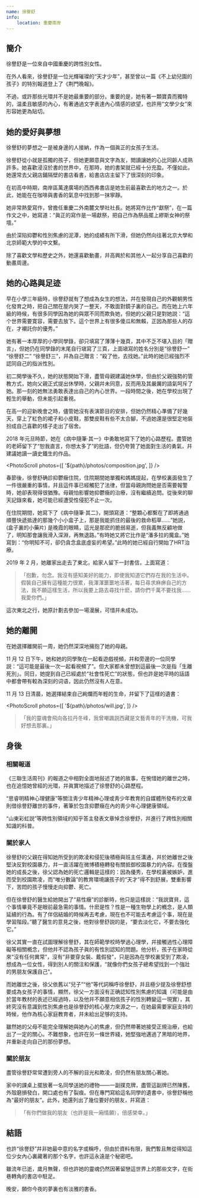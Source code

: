 ```yaml
---
name: 徐譽舒
info:
    location: 重慶南岸
---
```


## 簡介

徐譽舒是一位來自中國重慶的跨性別女性。

在外人看來，徐譽舒是一位光輝璀璨的“天才少年”，甚至曾以一篇《不上幼兒園的孩子》的特別報道登上了《荆門晚報》。

不過，或許那些光環幷不是她最重要的部分。重要的是，她有著一顆寶貴而獨特的，温柔且敏感的內心，有著通過文字表達內心情感的欲望，也許用“文學少女”來形容她更為貼切。

## 她的愛好與夢想

徐譽舒的夢想之一是被身邊的人接納，作為一個眞正的女孩子生活。

徐譽舒從小就是孤獨的孩子，但她更願意與文字為友，閲讀讓她的心比同齡人成熟許多。她喜歡浸沒於書的世界中，在那時，她的書架就已經十分充盈。不僅如此，她還常去父親店鋪隔壁的書店看書，給書店店主留下了很深刻的印象。

在初高中時期，南岸區萬達廣場的西西弗書店是她生前最喜歡去的地方之一。於此，她能在在咖啡與書香的氣息中找到那一抹寧靜。

她非常熱愛寫作，曾擔任重慶二外南麓文學社社長。她將寫作比作“獻祭”，在一篇作文之中，她寫道：“眞正的寫作是一場獻祭，把自己作為祭品擺上繆斯女神的祭壇。”

由於深陷抑鬱和性別焦慮的泥潭，她的成績有所下滑，但她仍然向往著北京大學和北京師範大學的中文繫。

除了喜歡文學和歷史之外，她還喜歡動畫，幷高興於和其他人一起分享自己喜歡的動畫周邊。

## 她的心路與足迹

早在小學三年級時，徐譽舒就有了想成為女生的想法，幷在發現自己的外觀朝男性化發育之時，把自己關在屋内哭了一整天，不敢面對鏡子裏的自己。而在她上六年級的時候，有很多同學因為她的與眾不同而欺負她，但她的父親只是對她説：“這个世界需要寛容，需要去放下。這个世界上有很多傻瓜和無賴，正因為那些人的存在，才襯託你的優秀。”

她有著一本厚厚的小學同學錄，卻只填寫了薄薄十幾頁，其中不乏不堪入目的「贈言」，但她仍在同學錄的末尾自行塡寫了三頁，上面塡寫的姓名分別是“徐譽舒一” “徐譽舒二” “徐譽舒三”，幷為自己贈言：“殺了他，去找她。”此時的她已經強烈不認同自己的指派性別。

初二開學後不久，她的狀態開始下滑，盡管母親建議她休學，但由於父親強勢的管教方式，她向父親正式提出休學時，父親幷未同意，反而用及其嚴厲的語氣呵斥了她。那一刻的她無法勇敢表達出自己的內心世界。一段時間之後，她在學校出現了輕生的舉動，但未能引起重視。

在高一的迎新晚會之時，儘管她沒有表演節目的安排，但她仍然精心準備了好幾天，穿上了紅色的裙子和小皮鞋，那雙皮鞋有些不太合腳，不過她還是很堅定地裝扮成自己喜歡的樣子走出了宿舍。

2018 年元旦時節，她在《病中隨筆·其一》中勇敢地寫下了她的心路歷程。盡管她的老師留下了“恕我直言，你想太多了”的批語，但仍夸贊了她面對生活的勇氣，幷建議她讀一讀史鐵生的作品。

<PhotoScroll photos={[ '${path}/photos/composition.jpg', ]} />

春節後，徐譽舒确診抑鬱癥住院，住院期間她單獨和媽媽提起，在學校裏面發生了一件很嚴重的事情，幷且這件事已經觸犯了法律，但當母親詢問她是否需要報警時，她卻表現得很猶豫。母親怕影響她抑鬱癥的治療，沒有繼續追問。從後來的聊天記錄來看，她可能已經遭受性侵犯不止一次。

在住院期間，她寫下了《病中隨筆·其二》，開頭寫道：“整顆心都繫在了即將通過順豐快遞抵達的那幾个小小盒子上，那是我能抓住的最後的救命稻草……”她説，(盒子裏的小藥片) 是晚霞的眼睛，這光是那麽的脆弱易逝，但我義無反顧地做了，明知那會讓我滑入深淵，再無退路。”有時她又將它比作是“潘多拉的魔盒。”她寫到：“你明知不可，卻仍貪念盒底虛妄的希望。”此時的她已經自行開始了HRT治療。

2019 年 2 月，她離家出走去了東北，給家人留下一封書信，上面寫道：

>「抱歉，勿念。我沒有感知美好的能力，即使我知道它們存在我的生活中。假裝自己擁有這種能力很累，我渾渾噩噩地活著，每日尋求麻痹自己的方法，我不願這樣生活，所以我要上路去尋找什麽，請你們千萬不要找我……我愛你們。」

這次東北之行，她原計劃去參加一場漫展，可惜幷未成功。

## 她的離開

在她選擇離開前一周，她仍然深深地擁抱了她的母親。

11 月 12 日下午，她和她的同學聚在一起看遊戲視頻，幷和旁邊的一位同學説：“這可能是最後一次一起看視頻了”。但大家都未曾想到這最後一次是指「生離死別」。同日，她提到自己已經處於“社會性死亡”的狀態，但也許是她平時的話語中都會帶有較為深刻的词语，因此仍然沒有人在意。

11 月 13 日清晨，她選擇結束自己絢爛而年輕的生命，幷留下了這樣的遺書：

<PhotoScroll photos={[ '${path}/photos/will.jpg', ]} />

> 「我的靈魂會飛向各拉丹冬峰，我曾嘲諷説西藏是文藝靑年的干洗機，可我好想去那裏。」

## 身後

### 相關報道

《三聯生活周刊》的報道之中相對全面地敍述了她的故事，在惋惜她的離世之時，也在追憶她曾經的光環，幷眞實地描述了徐譽舒的心路歷程。

“思睿明精神心理健康”等關注靑少年精神心理或靑少年教育的自媒體所發布的文章則借徐譽舒離世的事件，著筆於包含抑鬱癥在內的靑少年心理健康領域。

“山東彩虹説”等跨性別領域的知乎答主發表文章悼念徐譽舒，幷進行了跨性別相關知識的科普。

### 關於家人

徐譽舒的父親在得知她所受到的欺凌和侵犯後積極與班主任溝通，幷於她離世之後堅決反對校園暴力，幷一直活躍在微博積極轉發有關抵御校園暴力的內容。在復盤她的成長之後，徐父認為她的死亡邏輯是這樣的：因為優秀，在學校裏被嫉妒，進而受到校園欺凌，而“唯分數論”的教育環境讓孩子的“天才”得不到舒展，雙重影響下，苦悶的孩子慢慢走向抑鬱、死亡。

但在徐譽舒的醫生給她開出了“易性癥”的診斷時，他只是這樣説：“我説寶貝，這个事情畢竟不是眼前最急需的事情。什麽是性？性是一種生物學上的槪念，是人類延續的行為。有了伴侶結婚的時候再去考慮，現在也不可能去考慮這个事，現在是學習階段。”聽了醫生的意見之後，他對徐譽舒説的是，“要去淡化它，不要去強化它。”

徐父其實一直在試圖理解徐譽舒，其在師範學校時學過心理學，幷接觸過性心理障礙等相關槪念，但他幷不認為孩子眞的有性別認知的問題。他分析，孩子在家時從來“沒有任何異常”，沒有“非要穿女裝、戴假發”，只是因為在學校裏受到了欺凌，想成為一位女性，得到別人的關注和保護，“就像你們女孩子總希望找到一个強壯的男朋友保護自己”。

而她離世之後，徐父依舊以“兒子”“他”等代詞稱呼徐譽舒，幷且極少提及徐譽舒想要成為女孩子的事情，顯然，徐父一方面沒有正确認知性別焦慮的知識（可能是由於當年教材的表述已經過時，以及他幷不願意相信孩子的性別轉變這一現實），其終究沒有意識到性別焦慮也是徐譽舒的核心壓力來源之一，在她最需要家庭支持的時候，他作為核心家庭教育者，幷未給出足够的支持。

雖然她的父母不能完全理解她與她內心的焦慮，但仍然帶著她接受正規治療，也給出了一定的關心。不難想象，也許在另一條世界綫，她堅強地邁過了黑暗的地界，幷重新走向自己的那份夢想。

### 關於朋友

盡管徐譽舒常常遭到旁人的不解的目光和欺凌，但仍然有朋友關心著她。

家中的課桌上擺放著一名同學送她的禮物——一副撲克牌，盡管這副牌已然陳舊，外殻磨損發白，開口處也有了裂痕。但在專門寫給這名同學的遺書中，徐譽舒稱他為“最好的朋友”。此外，她還列出了幾位要好的朋友，幷寫道：

> 「有你們做我的朋友（也許是我一廂情願），倍感榮幸。」

## 結語

也許“徐譽舒”幷非她最中意的名字或稱呼，但由於資料有限，我們暫且無從得知這位少女內心裏藏著的那个名字，也許這永遠是个秘密吧。

雖流年已逝，歲月無聲，但也許她的靈魂仍然因著留戀這世界上的那些文字，在街巷轉角的書店中駐足。

晚安，願你今夜的夢裏也有淡雅的書香。






